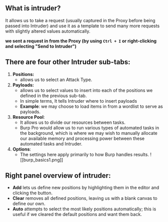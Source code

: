 ## What is intruder?
It allows us to take a request (usually captured in the Proxy before being passed into Intruder) and use it as a template to send many more requests with slightly altered values automatically.

**we sent a request in from the Proxy (by using `Ctrl + I` or right-clicking and selecting "Send to Intruder")**

## There are four other Intruder sub-tabs:
1. **Positions:**
	- allows us to select an Attack Type.
2. **Payloads:**
	- allows us to select values to insert into each of the positions we defined in the previous sub-tab.
	- In simple terms, It tells Intruder where to insert payloads
	- **Example**: we may choose to load items in from a wordlist to serve as payloads.
3. **Resource Pool**:
	- It allows us to divide our resources between tasks.
	- Burp Pro would allow us to run various types of automated tasks in the background, which is where we may wish to manually allocate our available memory and processing power between these automated tasks and Intruder.
4. **Options**:
	- The settings here apply primarily to how Burp handles results.
![[burp_basics1.png]]

## Right panel overview of intruder:
- **Add** lets us define new positions by highlighting them in the editor and clicking the button.
- **Clear** removes all defined positions, leaving us with a blank canvas to define our own.
- **Auto** attempts to select the most likely positions automatically; this is useful if we cleared the default positions and want them back.

